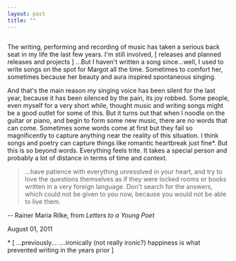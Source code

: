 ```yaml
---
layout: post
title: ""
---
```


<img src="" title="">

The writing, performing and recording of music has taken a serious back seat in my life the last few years. I'm still involved,   [ releases and planned releases and projects ]    ...But I haven't written a song since...well, I used to write songs on the spot for Margot all the time. Sometimes to comfort her, sometimes because her beauty and aura inspired spontaneous singing.

And that's the main reason my singing voice has been silent for the last year, because it has been silenced by the pain, its joy robbed. Some people, even myself for a very short while, thought music and writing songs might be a good outlet for some of this. But it turns out that when I noodle on the guitar or piano, and begin to form some new music, there are no words that can come. Sometimes some words come at first but they fail so magnificently to capture anything near the reality of this situation. I think songs and poetry can capture things like romantic heartbreak just fine*. But this is so beyond words. Everything feels trite. It takes a special person and probably a lot of distance in terms of time and context. 

> ...have patience with everything unresolved in your heart, and try to love the questions themselves as if they were locked rooms or books written in a very foreign language. Don't search for the answers, which could not be given to you now, because you would not be able to live them.

-- Rainer Maria Rilke, from *Letters to a Young Poet*

<p class="date">August 01, 2011</p>

<p class="postscript">* [  ...previously... ....ironically (not really ironic?) happiness is what prevented writing in the years prior  ]</p>